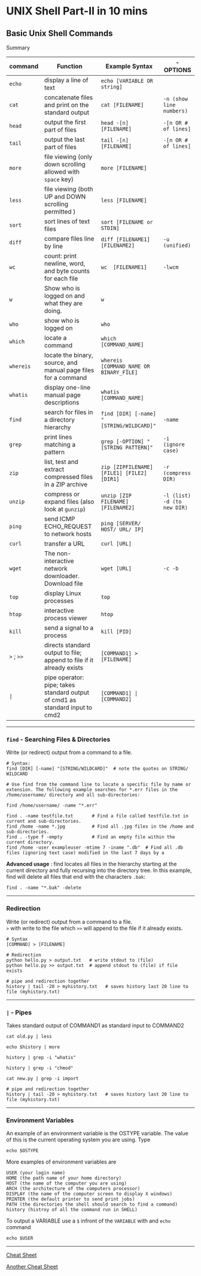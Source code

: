 # UNIX Shell Part-II in 10 mins

## **Basic Unix Shell Commands**

Summary 

| command             | Function                                                                     | Example Syntax                             | -OPTIONS                    |
| ---                 | ---                                                                          | ---                                        | ---                         |
| `echo`              | display a line of text                                                       | `echo [VARIABLE OR string]`                |                             |
| `cat`               | concatenate files and print on the standard output                           | `cat [FILENAME]`                           | `-n (show line numbers)`    |
| `head`              | output the first part of files                                               | `head -[n] [FILENAME]`                     | `-[n OR # of lines]`        |
| `tail`              | output the last part of files                                                | `tail -[n] [FILENAME]`                     | `-[n OR # of lines]`        |
| `more`              | file viewing (only down scrolling allowed with `space` key)                  | `more [FILENAME]`                          |                             |
| `less`              | file viewing (both UP and DOWN scrolling permitted )                         | `less [FILENAME]`                          |                             |
| `sort`              | sort lines of text files                                                     | `sort [FILENAME or STDIN]`                 |                             |
| `diff`              | compare files line by line                                                   | `diff [FILENAME1] [FILENAME2]`             | `-u (unified)`              |
| `wc`                | count: print newline, word, and byte counts for each file                    | `wc  [FILENAME1] `                         | `-lwcm`                     |
| `w`                 | Show who is logged on and what they are doing.                               | `w`                                        |                             |
| `who`               | show who is logged on                                                        | `who`                                      |                             |
| `which`             | locate a command                                                             | `which [COMMAND_NAME]`                     |                             |
| `whereis`           | locate the binary, source, and manual page files for a command               | `whereis [COMMAND_NAME OR BINARY_FILE]`    |                             |
| `whatis`            | display one-line manual page descriptions                                    | `whatis [COMMAND_NAME]`                    |                             |
| `find`              | search for files in a directory hierarchy                                    | `find [DIR] [-name] "[STRING/WILDCARD]"`   | `-name`                     |
| `grep`              | print lines matching a pattern                                               | `grep [-OPTION] "[STRING PATTERN]"`        | `-i (ignore case)`          |
| `zip `              | list, test and extract compressed files in a ZIP archive                     | `zip [ZIPFILENAME] [FILE1] [FILE2] [DIR1]` | `-r (compress DIR)`         |
| `unzip `            | compress or expand files (also look at `gunzip`)                             | `unzip [ZIP FILENAME] [FILENAME2]`         | `-l (list) -d (to new DIR)` |
| `ping`              | send ICMP ECHO_REQUEST to network hosts                                      | `ping [SERVER/ HOST/ URL/ IP]`             |                             |
| `curl`              | transfer a URL                                                               | `curl [URL]`                               |                             |
| `wget`              | The non-interactive network downloader. Download file                        | `wget [URL]`                               | `-c -b`                     |
| `top`               | display Linux processes                                                      | `top`                                      |                             |
| `htop`              | interactive process viewer                                                   | `htop`                                     |                             |
| `kill`              | send a signal to a process                                                   | `kill [PID]`                               |                             |
| `>` ; `>>`          | directs standard output to file; append to file if it already exists         | `[COMMAND1] > [FILENAME]`                  |                             |
| <code>&#124;</code> | pipe operator: pipe; takes standard output of cmd1 as standard input to cmd2 | <code>[COMMAND1] &#124; [COMMAND2]</code>  |                             |








---

### `find` - Searching Files & Directories
Write (or redirect) output from a command to a file.  
    
    # Syntax: 
    find [DIR] [-name] "[STRING/WILDCARD]"  # note the quotes on STRING/ WILDCARD
    
    # Use find from the command line to locate a specific file by name or extension. The following example searches for *.err files in the /home/username/ directory and all sub-directories:
    
    find /home/username/ -name "*.err"

    find . -name testfile.txt       # Find a file called testfile.txt in current and sub-directories.
    find /home -name *.jpg	        # Find all .jpg files in the /home and sub-directories.
    find . -type f -empty	        # Find an empty file within the current directory.
    find /home -user exampleuser -mtime 7 -iname ".db"	# Find all .db files (ignoring text case) modified in the last 7 days by a 

**Advanced usage** : find locates all files in the hierarchy starting at the current directory and fully recursing into the directory tree. In this example, find will delete all files that end with the characters `.bak`:
    
    find . -name "*.bak" -delete

---

### Redirection
Write (or redirect) output from a command to a file.  
`>` with write to the file which `>>` will append to the file if it already exists. 

    # Syntax 
    [COMMAND] > [FILENAME]

    # Redirection
    python hello.py > output.txt   # write stdout to (file)
    python hello.py >> output.txt  # append stdout to (file) if file exists
    
    # pipe and redirection together 
    history | tail -20 > myhistory.txt   # saves history last 20 line to file (myhistory.txt)

---

### <code>&#124;</code> - Pipes 
Takes standard output of COMMAND1 as standard input to COMMAND2

    cat old.py | less

    echo $history | more 

    history | grep -i "whatis"

    history | grep -i "chmod"

    cat new.py | grep -i import

    # pipe and redirection together 
    history | tail -20 > myhistory.txt   # saves history last 20 line to file (myhistory.txt)
    
---


###  Environment Variables
An example of an environment variable is the OSTYPE variable. The value of this is the current operating system you are using. Type


    echo $OSTYPE
More examples of environment variables are

    USER (your login name)
    HOME (the path name of your home directory)
    HOST (the name of the computer you are using)
    ARCH (the architecture of the computers processor)
    DISPLAY (the name of the computer screen to display X windows)
    PRINTER (the default printer to send print jobs)
    PATH (the directories the shell should search to find a command)
    history (histroy of all the command run in SHELL)

To output a VARIABLE use a `$` infront of the `VARIABLE` with and `echo` command

    echo $USER

---

[Cheat Sheet](../unix-cheat-sheet/)

[Another Cheat Sheet](https://devhints.io/bash)